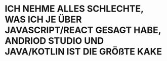 # ICH NEHME ALLES SCHLECHTE, WAS ICH JE ÜBER JAVASCRIPT/REACT GESAGT HABE, ANDRIOD STUDIO UND JAVA/KOTLIN IST DIE GRÖßTE KAKE
